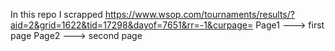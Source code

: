 In this repo I scrapped https://www.wsop.com/tournaments/results/?aid=2&grid=1622&tid=17298&dayof=7651&rr=-1&curpage=
Page1 ---> first page
Page2 ---> second page
